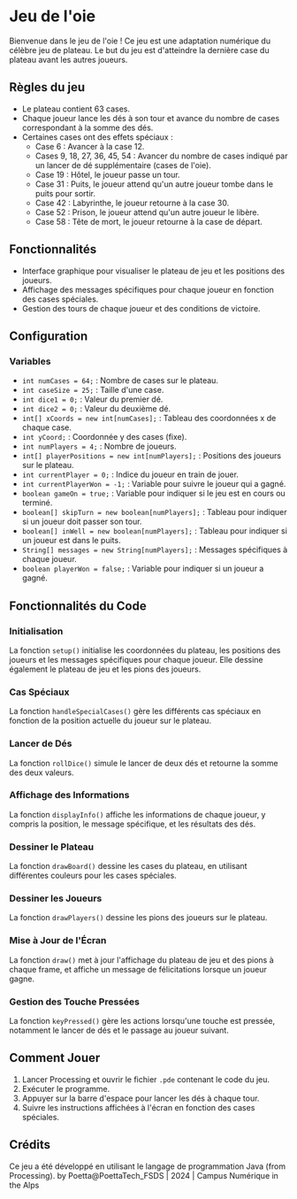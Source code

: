 # Jeu de l'oie

Bienvenue dans le jeu de l'oie ! Ce jeu est une adaptation numérique du célèbre jeu de plateau. Le but du jeu est d'atteindre la dernière case du plateau avant les autres joueurs.

## Règles du jeu

- Le plateau contient 63 cases.
- Chaque joueur lance les dés à son tour et avance du nombre de cases correspondant à la somme des dés.
- Certaines cases ont des effets spéciaux :
  - Case 6 : Avancer à la case 12.
  - Cases 9, 18, 27, 36, 45, 54 : Avancer du nombre de cases indiqué par un lancer de dé supplémentaire (cases de l'oie).
  - Case 19 : Hôtel, le joueur passe un tour.
  - Case 31 : Puits, le joueur attend qu'un autre joueur tombe dans le puits pour sortir.
  - Case 42 : Labyrinthe, le joueur retourne à la case 30.
  - Case 52 : Prison, le joueur attend qu'un autre joueur le libère.
  - Case 58 : Tête de mort, le joueur retourne à la case de départ.

## Fonctionnalités

- Interface graphique pour visualiser le plateau de jeu et les positions des joueurs.
- Affichage des messages spécifiques pour chaque joueur en fonction des cases spéciales.
- Gestion des tours de chaque joueur et des conditions de victoire.

## Configuration

### Variables

- `int numCases = 64;` : Nombre de cases sur le plateau.
- `int caseSize = 25;` : Taille d'une case.
- `int dice1 = 0;` : Valeur du premier dé.
- `int dice2 = 0;` : Valeur du deuxième dé.
- `int[] xCoords = new int[numCases];` : Tableau des coordonnées x de chaque case.
- `int yCoord;` : Coordonnée y des cases (fixe).
- `int numPlayers = 4;` : Nombre de joueurs.
- `int[] playerPositions = new int[numPlayers];` : Positions des joueurs sur le plateau.
- `int currentPlayer = 0;` : Indice du joueur en train de jouer.
- `int currentPlayerWon = -1;` : Variable pour suivre le joueur qui a gagné.
- `boolean gameOn = true;` : Variable pour indiquer si le jeu est en cours ou terminé.
- `boolean[] skipTurn = new boolean[numPlayers];` : Tableau pour indiquer si un joueur doit passer son tour.
- `boolean[] inWell = new boolean[numPlayers];` : Tableau pour indiquer si un joueur est dans le puits.
- `String[] messages = new String[numPlayers];` : Messages spécifiques à chaque joueur.
- `boolean playerWon = false;` : Variable pour indiquer si un joueur a gagné.

## Fonctionnalités du Code

### Initialisation

La fonction `setup()` initialise les coordonnées du plateau, les positions des joueurs et les messages spécifiques pour chaque joueur. Elle dessine également le plateau de jeu et les pions des joueurs.

### Cas Spéciaux

La fonction `handleSpecialCases()` gère les différents cas spéciaux en fonction de la position actuelle du joueur sur le plateau.

### Lancer de Dés

La fonction `rollDice()` simule le lancer de deux dés et retourne la somme des deux valeurs.

### Affichage des Informations

La fonction `displayInfo()` affiche les informations de chaque joueur, y compris la position, le message spécifique, et les résultats des dés.

### Dessiner le Plateau

La fonction `drawBoard()` dessine les cases du plateau, en utilisant différentes couleurs pour les cases spéciales.

### Dessiner les Joueurs

La fonction `drawPlayers()` dessine les pions des joueurs sur le plateau.

### Mise à Jour de l'Écran

La fonction `draw()` met à jour l'affichage du plateau de jeu et des pions à chaque frame, et affiche un message de félicitations lorsque un joueur gagne.

### Gestion des Touche Pressées

La fonction `keyPressed()` gère les actions lorsqu'une touche est pressée, notamment le lancer de dés et le passage au joueur suivant.

## Comment Jouer

1. Lancer Processing et ouvrir le fichier `.pde` contenant le code du jeu.
2. Exécuter le programme.
3. Appuyer sur la barre d'espace pour lancer les dés à chaque tour.
4. Suivre les instructions affichées à l'écran en fonction des cases spéciales.

## Crédits

Ce jeu a été développé en utilisant le langage de programmation Java (from Processing).
by Poetta@PoettaTech_FSDS | 2024 | Campus Numérique in the Alps
